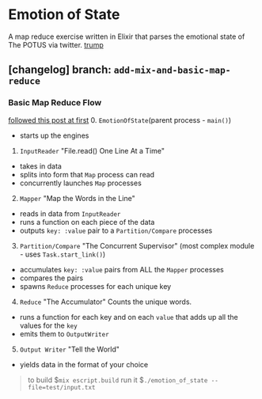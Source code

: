 # Emotion of State
A map reduce exercise written in Elixir that parses the emotional state of The POTUS via twitter. [trump](trumpski.png)

## [changelog] branch: `add-mix-and-basic-map-reduce`
### Basic Map Reduce Flow
[followed this post at first](https://hackernoon.com/build-a-mapreduce-flow-in-elixir-f97c317e457e)
0. `EmotionOfState`(parent process - `main()`)
  - starts up the engines
1. `InputReader` "File.read() One Line At a Time"
  - takes in data
  - splits into form that `Map` process can read
  - concurrently launches `Map` processes
2. `Mapper` "Map the Words in the Line"
  - reads in data from `InputReader`
  - runs a function on each piece of the data
  - outputs `key: :value` pair to a `Partition/Compare` processes
3. `Partition/Compare` "The Concurrent Supervisor"
    (most complex module - uses `Task.start_link()`)
  - accumulates `key: :value` pairs from ALL the `Mapper` processes
  - compares the pairs
  - spawns `Reduce` processes for each unique key
4. `Reduce` "The Accumulator"
    Counts the unique words.
  - runs a function for each key and on each `value` that adds up all the values for the `key`
  - emits them to `OutputWriter`
5. `Output Writer` "Tell the World"
  - yields data in the format of your choice

> to build
$`mix escript.build`
> run it
$`./emotion_of_state --file=test/input.txt`
